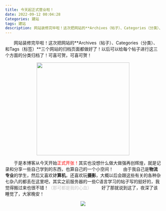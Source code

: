 ```yaml
---
title: 今天起正式营业啦！
date: 2022-09-12 00:04:28
Categories: 建站
tags: 建站
description: 网站装修完毕啦！这次把网站的**Archives（帖子）、Categories（分类）、和Tags（标签）**三个网站的归档页面都做好了！以后可以给每个帖子进行这三个方面的分类归档了！可喜可贺，可喜可贺！
---
```

　　网站装修完毕啦！这次把网站的**Archives（帖子）、Categories（分类）、和Tags（标签）**三个网站的归档页面都做好了！以后可以给每个帖子进行这三个方面的分类归档了！可喜可贺，可喜可贺！
<center><img src="https://bu.dusays.com/2022/09/11/631e0281e2753.jpg" width="300" height="300"/></center>

　　于是本博客从今天开始<font color="red">正式开张！</font>其实也没想什么做大做强再创辉煌，就是记录和分享一些自己学到的东西，也算自己的一个小空间！
　　由于我自己是**物流专业**的学生，然后又喜欢**计算机**，还喜欢玩**摄影**，大概以后会跟这些有关的各种杂七杂八的都丢在这里吧，其实之前服务器的一些C语言学习的帖子写的挺好的，我觉得搬过来也很不错！<font color="#C1C1C1">（那可都是我的心血）</font>
　　好了那就说到这了，夜深了该睡觉了，大家晚安！
<center><img src="https://bu.dusays.com/2022/09/05/6314dd6226c5e.jpg"></center>